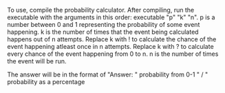 To use, compile the probability calculator. After compiling, run the executable with the arguments in this order: executable "p" "k" "n". 
p is a number between 0 and 1 representing the probability of some event happening.
k is the number of times that the event being calculated happens out of n attempts.
Replace k with ! to calculate the chance of the event happening atleast once in n attempts.
Replace k with ? to calculate every chance of the event happening from 0 to n.
n is the number of times the event will be run.

The answer will be in the format of "Answer: " probability from 0-1 " / "  probability as a percentage
